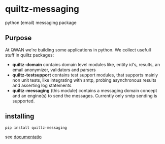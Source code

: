 # quiltz-messaging

python (email) messaging package 

## Purpose

At QWAN we're building some applications in python. We collect usefull stuff in
quiltz packages:

* **quiltz-domain** contains domain level modules like, entity id's, results, an
  email anonymizer, validators and parsers
* **quiltz-testsupport** contains test support modules, that supports mainly non
  unit tests, like integrating with smtp,  probing asynchronous results and
  asserting log statements
* **quiltz-messaging** (this module) contains a messaging domain concept and an
  engine(s) to send the messages. Currently only smtp sending is supported.

## installing 

```bash
pip install quitlz-messaging
```

see [documentatio](doc/index.md)
